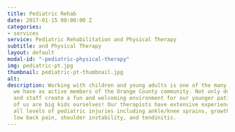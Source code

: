 ```yaml
---
title: Pediatric Rehab
date: 2017-01-15 00:00:00 Z
categories:
- services
service: Pediatric Rehabilitation and Physical Therapy
subtitle: and Physical Therapy
layout: default
modal-id: "-pediatric-physical-therapy"
img: pediatric-pt.jpg
thumbnail: pediatric-pt-thumbnail.jpg
alt: 
description: Working with children and young adults is one of the many wonderful privileges
  we have as active members of the Orange County community. Not only do our therapists
  and staff create a fun and welcoming environment for our younger patients, but most
  of us are big kids ourselves! Our therapists have extensive experience working with
  all levels of pediatric injuries including ankle/knee sprains, growth plate fractures,
  low back pain, shoulder instability, and tendinitis.
---
```


